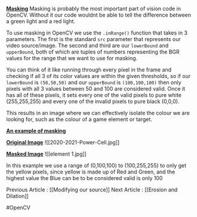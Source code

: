 **<u>Masking</u>**
Masking is probably the most important part of vision code in OpenCV. Without it our code wouldnt be able to tell the difference between a green light and a red light.

To use masking in OpenCV we use the `.inRange()` function that takes in 3 parameters. The first is the standard `src` parameter that represents our video source/image. The second and third are our `lowerBound` and `upperBound`, both of which are tuples of numbers representing the BGR values for the range that we want to use for masking.

You can think of it like running through every pixel in the frame and checking if all 3 of its color values are within the given thresholds, so if our `lowerBound` is `(50,50,50)` and our `upperBound` is `(100,100,100)` then only pixels with all 3 values between 50 and 100 are considered valid. Once it has all of these pixels, it sets every one of the valid pixels to pure white (255,255,255) and every one of the invalid pixels to pure black (0,0,0).

This results in an image where we can effectively isolate the colour we are looking for, such as the colour of a game element or target.

**<u>An example of masking</u>**

**<u>Original Image</u>**
![[2020-2021-Power-Cell.jpg]]

**<u>Masked Image</u>**
![[element 1.jpg]]

In this example we use a range of (0,100,100) to (100,255,255) to only get the yellow pixels, since yellow is made up of Red and Green, and the highest value the Blue can be to be considered valid is only 100

Previous Article : [[Modifying our source]]
Next Article : [[Erosion and Dilation]]


#OpenCV 